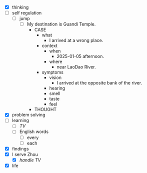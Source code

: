 - [x] thinking
- [ ] self regulation
    - [ ] jump
        - [ ] My destination is Guandi Temple.
            - CASE
                - what
                    - I arrived at a wrong place.
                - context
                    - when
                        - 2025-01-05 afternoon.
                    - where
                        - near LaoDao River.
                - symptoms
                    - vision
                        - I arrived at the opposite bank of the river. 
                    - hearing
                    - smell
                    - taste
                    - feel
            - THOUGHT
- [x] problem solving
- [ ] learning
    - [ ] *TV*
    - [ ] English words
        - [ ] every
        - [ ] each
- [x] findings
- [x] I serve Zhou
    - [x] *handle TV*
- [x] life